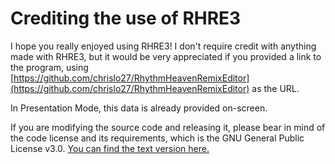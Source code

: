 # Crediting the use of RHRE3

I hope you really enjoyed using RHRE3! I don't require credit with anything
made with RHRE3, but it would be very appreciated if you provided a link
to the program, using [https://github.com/chrislo27/RhythmHeavenRemixEditor](https://github.com/chrislo27/RhythmHeavenRemixEditor)
as the URL.

In Presentation Mode, this data is already provided on-screen.

If you are modifying the source code and releasing it, please bear in mind of the code license and its requirements, which is the GNU General Public License v3.0.
[You can find the text version here.](https://github.com/chrislo27/RhythmHeavenRemixEditor/blob/master/LICENSE.txt)
